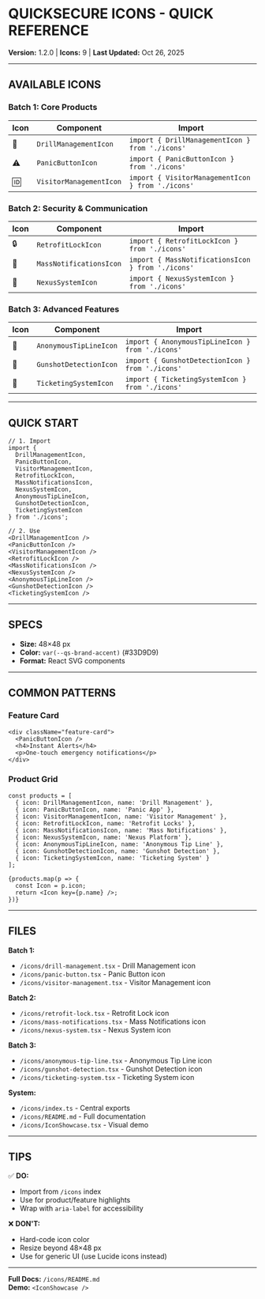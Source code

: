 # QUICKSECURE ICONS - QUICK REFERENCE

**Version:** 1.2.0 | **Icons:** 9 | **Last Updated:** Oct 26, 2025

---

## AVAILABLE ICONS

### Batch 1: Core Products
| Icon | Component | Import |
|------|-----------|--------|
| 📅 | `DrillManagementIcon` | `import { DrillManagementIcon } from './icons'` |
| ⚠️ | `PanicButtonIcon` | `import { PanicButtonIcon } from './icons'` |
| 🆔 | `VisitorManagementIcon` | `import { VisitorManagementIcon } from './icons'` |

### Batch 2: Security & Communication
| Icon | Component | Import |
|------|-----------|--------|
| 🔒 | `RetrofitLockIcon` | `import { RetrofitLockIcon } from './icons'` |
| 📢 | `MassNotificationsIcon` | `import { MassNotificationsIcon } from './icons'` |
| 🔗 | `NexusSystemIcon` | `import { NexusSystemIcon } from './icons'` |

### Batch 3: Advanced Features
| Icon | Component | Import |
|------|-----------|--------|
| 🔐 | `AnonymousTipLineIcon` | `import { AnonymousTipLineIcon } from './icons'` |
| 🎯 | `GunshotDetectionIcon` | `import { GunshotDetectionIcon } from './icons'` |
| 🎫 | `TicketingSystemIcon` | `import { TicketingSystemIcon } from './icons'` |

---

## QUICK START

```tsx
// 1. Import
import {
  DrillManagementIcon,
  PanicButtonIcon,
  VisitorManagementIcon,
  RetrofitLockIcon,
  MassNotificationsIcon,
  NexusSystemIcon,
  AnonymousTipLineIcon,
  GunshotDetectionIcon,
  TicketingSystemIcon
} from './icons';

// 2. Use
<DrillManagementIcon />
<PanicButtonIcon />
<VisitorManagementIcon />
<RetrofitLockIcon />
<MassNotificationsIcon />
<NexusSystemIcon />
<AnonymousTipLineIcon />
<GunshotDetectionIcon />
<TicketingSystemIcon />
```

---

## SPECS

- **Size:** 48×48 px
- **Color:** `var(--qs-brand-accent)` (#33D9D9)
- **Format:** React SVG components

---

## COMMON PATTERNS

### Feature Card
```tsx
<div className="feature-card">
  <PanicButtonIcon />
  <h4>Instant Alerts</h4>
  <p>One-touch emergency notifications</p>
</div>
```

### Product Grid
```tsx
const products = [
  { icon: DrillManagementIcon, name: 'Drill Management' },
  { icon: PanicButtonIcon, name: 'Panic App' },
  { icon: VisitorManagementIcon, name: 'Visitor Management' },
  { icon: RetrofitLockIcon, name: 'Retrofit Locks' },
  { icon: MassNotificationsIcon, name: 'Mass Notifications' },
  { icon: NexusSystemIcon, name: 'Nexus Platform' },
  { icon: AnonymousTipLineIcon, name: 'Anonymous Tip Line' },
  { icon: GunshotDetectionIcon, name: 'Gunshot Detection' },
  { icon: TicketingSystemIcon, name: 'Ticketing System' }
];

{products.map(p => {
  const Icon = p.icon;
  return <Icon key={p.name} />;
})}
```

---

## FILES

**Batch 1:**
- `/icons/drill-management.tsx` - Drill Management icon
- `/icons/panic-button.tsx` - Panic Button icon
- `/icons/visitor-management.tsx` - Visitor Management icon

**Batch 2:**
- `/icons/retrofit-lock.tsx` - Retrofit Lock icon
- `/icons/mass-notifications.tsx` - Mass Notifications icon
- `/icons/nexus-system.tsx` - Nexus System icon

**Batch 3:**
- `/icons/anonymous-tip-line.tsx` - Anonymous Tip Line icon
- `/icons/gunshot-detection.tsx` - Gunshot Detection icon
- `/icons/ticketing-system.tsx` - Ticketing System icon

**System:**
- `/icons/index.ts` - Central exports
- `/icons/README.md` - Full documentation
- `/icons/IconShowcase.tsx` - Visual demo

---

## TIPS

✅ **DO:**
- Import from `/icons` index
- Use for product/feature highlights
- Wrap with `aria-label` for accessibility

❌ **DON'T:**
- Hard-code icon color
- Resize beyond 48×48 px
- Use for generic UI (use Lucide icons instead)

---

**Full Docs:** `/icons/README.md`  
**Demo:** `<IconShowcase />`
